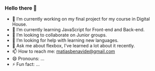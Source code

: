 ### Hello there 👋

- 🔭 I’m currently working on my final project for my course in Digital House.
- 🌱 I’m currently learning JavaScript for Front-end and Back-end.
- 👯 I’m looking to collaborate on Junior groups.
- 🤔 I’m looking for help with learning new languages.
- 💬 Ask me about flexbox, I've learned a lot about it recently.
- 📫 How to reach me: matiasbenavide@gmail.com
- 😄 Pronouns: ...
- ⚡ Fun fact: ...
